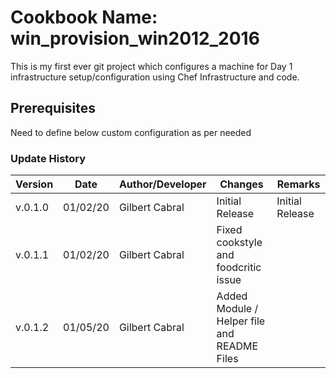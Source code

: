 # Cookbook Name: win_provision_win2012_2016

This is my first ever git project which configures a machine for Day 1 infrastructure setup/configuration using Chef Infrastructure and code.

## Prerequisites

Need to define below custom configuration as per needed

### Update History

|	Version	|	Date	|	Author/Developer	|	Changes	|	Remarks	|
|	----------	|	----------	|	----------	|	----------	|	----------	|
|	v.0.1.0	|	01/02/20	|	Gilbert Cabral	|	Initial Release	|	Initial Release	|
|	v.0.1.1	|	01/02/20	|	Gilbert Cabral	|	Fixed cookstyle and foodcritic issue	|		|
|	v.0.1.2	|	01/05/20	|	Gilbert Cabral	|	Added Module / Helper file and README Files	|		|